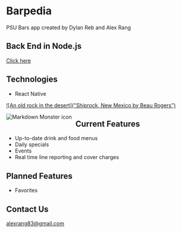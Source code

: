 # Barpedia
PSU Bars app created by Dylan Reb and Alex Rang

## Back End in Node.js
[Click here](https://github.com/alexrang83/barpediabackend)

## Technologies
* React Native

[![An old rock in the desert]("Shiprock, New Mexico by Beau Rogers")](https://imgur.com/RZseGjr)

<img src="https://imgur.com/RZseGjr"
     alt="Markdown Monster icon"
     style="float: left; margin-right: 10px;" />

## Current Features
* Up-to-date drink and food menus
* Daily specials
* Events
* Real time line reporting and cover charges

## Planned Features
* Favorites

## Contact Us
alexrang83@gmail.com

